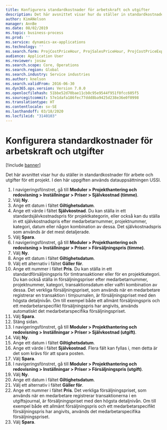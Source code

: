 ```yaml
---
title: Konfigurera standardkostnader för arbetskraft och utgifter
description: Det här avsnittet visar hur du ställer in standardkostnader för arbete och utgifter för ett projekt.
author: KimANelson
manager: AnnBe
ms.date: 08/02/2019
ms.topic: business-process
ms.prod: ''
ms.service: dynamics-ax-applications
ms.technology: ''
ms.search.form: ProjCostPriceHour, ProjSalesPriceHour, ProjCostPriceExpense, ProjSalesPriceCost
audience: Application User
ms.reviewer: josaw
ms.search.scope: Core, Operations
ms.search.region: Global
ms.search.industry: Service industries
ms.author: knelson
ms.search.validFrom: 2016-06-30
ms.dyn365.ops.version: Version 7.0.0
ms.openlocfilehash: 51bbe52d70bae11cb0c95e9544f951f0fcc605f5
ms.sourcegitcommit: 57e1dafa186fec77ddd8ba9425d238e36e0f0998
ms.translationtype: HT
ms.contentlocale: sv-SE
ms.lasthandoff: 03/18/2020
ms.locfileid: "3140103"
---
```

# <a name="configure-standard-costs-for-labor-and-expenses"></a>Konfigurera standardkostnader för arbetskraft och utgifter

[!include [banner](../../includes/banner.md)]

Det här avsnittet visar hur du ställer in standardkostnader för arbete och utgifter för ett projekt. I den här uppgiften används datauppsättningen USSI.

1. I navigeringsfönstret, gå till **Moduler > Projekthantering och redovisning > Inställningar > Priser > Självkostnad (timme)**.
2. Välj **Ny**.
3. Ange ett datum i fältet **Giltighetsdatum**.
4. Ange ett värde i fältet **Självkostnad**. Du kan ställa in ett standardsjälvkostnadspris för projektkategorin, eller också kan du ställa in ett självkostnadspris efter medarbetarnummer, projektnummer, kategori, datum eller någon kombination av dessa. Det självkostnadspris som används är det mest detaljerade.  
5. Välj **Spara**.
6. I navigeringsfönstret, gå till **Moduler > Projekthantering och redovisning > Inställningar > Priser > Försäljningspris (timme)**.
7. Välj **Ny**.
8. Ange ett datum i fältet **Giltighetsdatum**.
9. Välj ett alternativ i fältet **Gäller för**.
10. Ange ett nummer i fältet **Pris**. Du kan ställa in ett standardförsäljningspris för timtransaktioner eller för en projektkategori. Du kan också ställa in försäljningspriser efter medarbetarnummer, projektnummer, kategori, transaktionsdatum eller valfri kombination av dessa. Det verkliga försäljningspriset, som används när en medarbetare registrerar en transaktion i timjournalen, är försäljningspriset med den högsta detaljnivån. Om till exempel både ett allmänt försäljningspris och ett medarbetarspecifikt försäljningspris har angivits, används automatiskt det medarbetarspecifika försäljningspriset.  
11. Välj **Spara**.
12. Stäng sidan.
13. I navigeringsfönstret, gå till **Moduler > Projekthantering och redovisning > Inställningar > Priser > Självkostnad (utgift)**.
14. Välj **Ny**.
15. Ange ett datum i fältet **Giltighetsdatum**.
16. Ange ett värde i fältet **Självkostnad**. Flera fält kan fyllas i, men detta är det som krävs för att spara posten.  
17. Välj **Spara**.
18. I navigeringsfönstret, gå till **Moduler > Projekthantering och redovisning > Inställningar > Priser > Försäljningspris (utgift)**.
19. Välj **Ny**.
20. Ange ett datum i fältet **Giltighetsdatum**.
21. Välj ett alternativ i fältet **Gäller för**.
22. Ange ett nummer i fältet **Pris**. Det verkliga försäljningspriset, som används när en medarbetare registrerar transaktionerna i en utgiftsjournal, är försäljningspriset med den högsta detaljnivån. Om till exempel både ett allmänt försäljningspris och ett medarbetarspecifikt försäljningspris har angivits, används det medarbetarspecifika försäljningspriset.  
23. Välj **Spara**.

